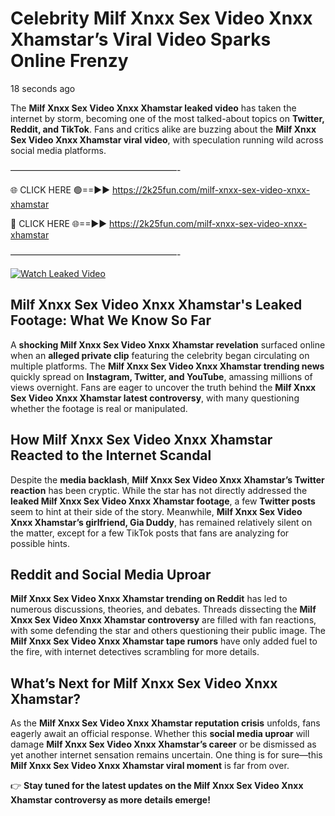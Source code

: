 # Celebrity Milf Xnxx Sex Video Xnxx Xhamstar’s Viral Video Sparks Online Frenzy

18 seconds ago

The **Milf Xnxx Sex Video Xnxx Xhamstar leaked video** has taken the internet by storm, becoming one of the most talked-about topics on **Twitter, Reddit, and TikTok**. Fans and critics alike are buzzing about the **Milf Xnxx Sex Video Xnxx Xhamstar viral video**, with speculation running wild across social media platforms.

———————————————————-

🌐 CLICK HERE 🟢==►► https://2k25fun.com/milf-xnxx-sex-video-xnxx-xhamstar

🔴 CLICK HERE 🌐==►► https://2k25fun.com/milf-xnxx-sex-video-xnxx-xhamstar

———————————————————-

[![Watch Leaked Video](https://miro.medium.com/v2/resize:fit:828/format:webp/1*cilzJN44JGOrTw9NJCrNHA.gif "Watch Leaked Video")](https://2k25fun.com/milf-xnxx-sex-video-xnxx-xhamstar)

## **Milf Xnxx Sex Video Xnxx Xhamstar's Leaked Footage: What We Know So Far**  
A **shocking Milf Xnxx Sex Video Xnxx Xhamstar revelation** surfaced online when an **alleged private clip** featuring the celebrity began circulating on multiple platforms. The **Milf Xnxx Sex Video Xnxx Xhamstar trending news** quickly spread on **Instagram, Twitter, and YouTube**, amassing millions of views overnight. Fans are eager to uncover the truth behind the **Milf Xnxx Sex Video Xnxx Xhamstar latest controversy**, with many questioning whether the footage is real or manipulated.  

## **How Milf Xnxx Sex Video Xnxx Xhamstar Reacted to the Internet Scandal**  
Despite the **media backlash**, **Milf Xnxx Sex Video Xnxx Xhamstar’s Twitter reaction** has been cryptic. While the star has not directly addressed the **leaked Milf Xnxx Sex Video Xnxx Xhamstar footage**, a few **Twitter posts** seem to hint at their side of the story. Meanwhile, **Milf Xnxx Sex Video Xnxx Xhamstar’s girlfriend, Gia Duddy**, has remained relatively silent on the matter, except for a few TikTok posts that fans are analyzing for possible hints.  

## **Reddit and Social Media Uproar**  
**Milf Xnxx Sex Video Xnxx Xhamstar trending on Reddit** has led to numerous discussions, theories, and debates. Threads dissecting the **Milf Xnxx Sex Video Xnxx Xhamstar controversy** are filled with fan reactions, with some defending the star and others questioning their public image. The **Milf Xnxx Sex Video Xnxx Xhamstar tape rumors** have only added fuel to the fire, with internet detectives scrambling for more details.  

## **What’s Next for Milf Xnxx Sex Video Xnxx Xhamstar?**  
As the **Milf Xnxx Sex Video Xnxx Xhamstar reputation crisis** unfolds, fans eagerly await an official response. Whether this **social media uproar** will damage **Milf Xnxx Sex Video Xnxx Xhamstar’s career** or be dismissed as yet another internet sensation remains uncertain. One thing is for sure—this **Milf Xnxx Sex Video Xnxx Xhamstar viral moment** is far from over.  

👉 **Stay tuned for the latest updates on the Milf Xnxx Sex Video Xnxx Xhamstar controversy as more details emerge!**  